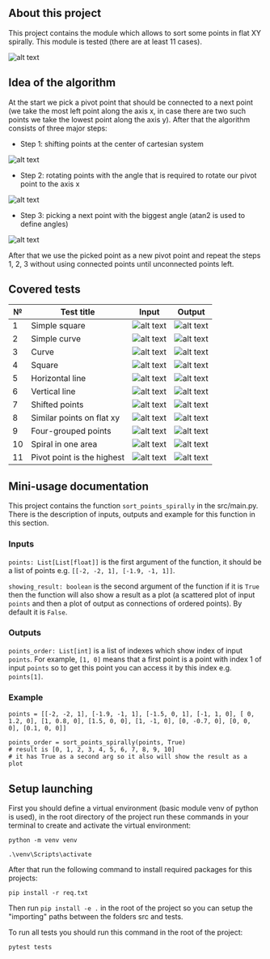 ## About this project

This project contains the module which allows to sort some points in flat XY spirally. This module is tested (there are at least 11 cases).

![alt text](doc_imgs/algorithm_purpose.png)

## Idea of the algorithm

At the start we pick a pivot point that should be connected to a next point (we take the most left point along the axis x, in case there are two such points we take the lowest point along the axis y). After that the algorithm consists of three major steps:

- Step 1: shifting points at the center of cartesian system

![alt text](doc_imgs/algorithm_step1.png)

- Step 2: rotating points with the angle that is required to rotate our pivot point to the axis x

![alt text](doc_imgs/algorithm_step2.png)

- Step 3: picking a next point with the biggest angle (atan2 is used to define angles)

![alt text](doc_imgs/algorithm_step3.png)

After that we use the picked point as a new pivot point and repeat the steps 1, 2, 3 without using connected points until unconnected points left.

## Covered tests
| № | Test title | Input | Output |
|---|----|-----|-----------|
| 1 | Simple square | ![alt text](doc_imgs/test_input_simple_square.png) | ![alt text](doc_imgs/test_output_simple_square.png) |
| 2 | Simple curve | ![alt text](doc_imgs/test_input_simple_curve.png) | ![alt text](doc_imgs/test_output_simple_curve.png) |
| 3 | Curve | ![alt text](doc_imgs/test_input_curve.png) | ![alt text](doc_imgs/test_output_curve.png) |
| 4 | Square | ![alt text](doc_imgs/test_input_square.png) | ![alt text](doc_imgs/test_output_square.png) |
| 5 | Horizontal line | ![alt text](doc_imgs/test_input_horizontal_line.png) | ![alt text](doc_imgs/test_output_horizontal_line.png) |
| 6 | Vertical line | ![alt text](doc_imgs/test_input_vertical_line.png) | ![alt text](doc_imgs/test_output_vertical_line.png) |
| 7 | Shifted points | ![alt text](doc_imgs/test_input_shifted_points.png) | ![alt text](doc_imgs/test_output_shifted_points.png) |
| 8 | Similar points on flat xy | ![alt text](doc_imgs/test_input_similar_points_xy.png) | ![alt text](doc_imgs/test_output_similar_points_xy.png) |
| 9 | Four-grouped points | ![alt text](doc_imgs/test_input_four_grouped_points.png) | ![alt text](doc_imgs/test_output_four_grouped_points.png) |
| 10 | Spiral in one area | ![alt text](doc_imgs/test_input_spiral_in_one_area.png) | ![alt text](doc_imgs/test_output_spiral_in_one_area.png) |
| 11 | Pivot point is the highest | ![alt text](doc_imgs/test_input_pivot_point_highest.png) | ![alt text](doc_imgs/test_output_pivot_point_highest.png) |

## Mini-usage documentation

This project contains the function `sort_points_spirally` in the src/main.py. There is the description of inputs, outputs and example for this function in this section.

### Inputs

`points: List[List[float]]` is the first argument of the function, it should be a list of points e.g. `[[-2, -2, 1], [-1.9, -1, 1]]`.

`showing_result: boolean` is the second argument of the function if it is `True` then the function will also show a result as a plot (a scattered plot of input `points` and then a plot of output as connections of ordered points). By default it is `False`.

### Outputs

`points_order: List[int]` is a list of indexes which show index of input `points`. For example, `[1, 0]` means that a first point is a point with index 1 of input `points` so to get this point you can access it by this index e.g. `points[1]`.

### Example
```
points = [[-2, -2, 1], [-1.9, -1, 1], [-1.5, 0, 1], [-1, 1, 0], [ 0, 1.2, 0], [1, 0.8, 0], [1.5, 0, 0], [1, -1, 0], [0, -0.7, 0], [0, 0, 0], [0.1, 0, 0]]

points_order = sort_points_spirally(points, True)
# result is [0, 1, 2, 3, 4, 5, 6, 7, 8, 9, 10] 
# it has True as a second arg so it also will show the result as a plot
```

## Setup launching

First you should define a virtual environment (basic module venv of python is used), in the root directory of the project run these commands in your terminal to create and activate the virtual environment:

`python -m venv venv`

`.\venv\Scripts\activate`

After that run the following command to install required packages for this projects:

`pip install -r req.txt`

Then run `pip install -e .` in the root of the project so you can setup the "importing" paths between the folders src and tests.

To run all tests you should run this command in the root of the project:

`pytest tests`
